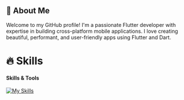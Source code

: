 ## 🚀 About Me

Welcome to my GitHub profile! I'm a passionate Flutter developer with expertise in building cross-platform mobile applications. I love creating beautiful, performant, and user-friendly apps using Flutter and Dart.
<br>
<h1>🔥 Skills </h1>

#### Skills & Tools 
[![My Skills](https://skillicons.dev/icons?i=flutter,dart,androidstudio,firebase,github&perline=15&theme=dark)](https://skillicons.dev)
